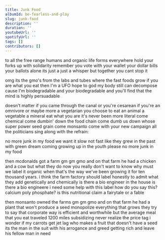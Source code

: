 ```yaml
---
title: Junk Food
albumId: be-fearless-and-play
slug: junk-food
description: ''
duration: ''
youtubeUrl: ''
spotifyUrl: ''
tags: []
contributors: []
---
```


to all the free range humans and organic life forms everywhere hold your forks up with solidarity remember you vote with your wallet your dollar bills your ballots alone its just a just a whisper but together you cant stop it

omg its the gmo's from the labs and tubes where the fast foods grow if you are what you eat then I'm a UFO hope to god my body still can decompose cause I'm biodegradable and your biodegradable and you'll find that the mind is highly persuadable

doesn't matter if you came through the canal or you're cesarean if you're an omnivore or maybe more a vegetarian you choose to eat an animal a vegetable a mineral eat what you are it's never been more literal
come chemical come dumbin' down the food chain come dumb us down whose super power seed grain come monsanto come with your new campaign all the politicians sing along with the refrain:



no more junk in my food we want it slow not fast like they grew in the past with green dream coming growing up in the youth please no more junk in my food



then mcdonalds got a farm gm gm gmo and on that farm he had a chicken and a cow but what they do now you really don't want to know why must we label it organic when that's the way we've been growing it for ten thousand years. i think the farm factory should label honestly to admit what they add genetically and chemically is there a bio engineer in the house is there a bio engineere i need some help with this label how do you say this? calcium poly phosphate? is this nutritional claim a fairytale or a fable 



then monsanto owned the farms gm gm gmo and on that farm he had a plant that won't produce a seed monopolize everything that grows they try to say that corporate way is efficient and worthwhile but the average meal that you eat traveled 1200 miles subsidizing never realize the price tag i wonder if my carrots get jet lag who makes a fruit that doesn't have a seed its the man in the suit with his arrogance and greed getting rich and leave his fellow man in need
